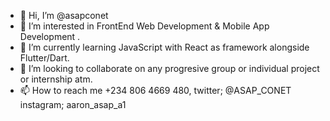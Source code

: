 - 👋 Hi, I’m @asapconet
- 👀 I’m interested in FrontEnd Web Development & Mobile App Development .
- 🌱 I’m currently learning JavaScript with React as framework alongside Flutter/Dart.
- 💞️ I’m looking to collaborate on any progresive group or individual project or internship atm.
- 📫 How to reach me +234 806 4669 480, 
twitter; @ASAP_CONET
instagram; aaron_asap_a1

<!---
asapconet/asapconet is a ✨ special ✨ repository because its `README.md` (this file) appears on your GitHub profile.
You can click the Preview link to take a look at your changes.
--->
